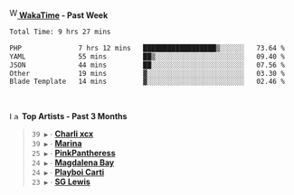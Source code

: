 <img src="https://github.com/dxnter/dxnter/assets/17434202/67b21fa4-d36d-46f9-9dec-f23d976b00ef" alt="WakaTime Logo" width="14" height="18"/><a href="https://wakatime.com/@dxnter" target="_blank"><strong> WakaTime</strong></a><strong> - Past Week</strong>

<!--START_SECTION:waka-->

```txt
Total Time: 9 hrs 27 mins

PHP              7 hrs 12 mins   ██████████████████▒░░░░░░   73.64 %
YAML             55 mins         ██▒░░░░░░░░░░░░░░░░░░░░░░   09.40 %
JSON             44 mins         ██░░░░░░░░░░░░░░░░░░░░░░░   07.56 %
Other            19 mins         ▓░░░░░░░░░░░░░░░░░░░░░░░░   03.30 %
Blade Template   14 mins         ▓░░░░░░░░░░░░░░░░░░░░░░░░   02.46 %
```

<!--END_SECTION:waka-->

<br/>

<!--START_LASTFM_ARTISTS:{"period": "3month", "rows": 6}-->
<a href="https://last.fm" target="_blank"><img src="https://user-images.githubusercontent.com/17434202/215290617-e793598d-d7c9-428f-9975-156db1ba89cc.svg" alt="Last.fm Logo" width="18" height="13"/></a> **Top Artists - Past 3 Months**

> `39 ▶️` ∙ **[Charli xcx](https://www.last.fm/music/Charli+xcx)**<br/>
> `39 ▶️` ∙ **[Marina](https://www.last.fm/music/Marina)**<br/>
> `25 ▶️` ∙ **[PinkPantheress](https://www.last.fm/music/PinkPantheress)**<br/>
> `24 ▶️` ∙ **[Magdalena Bay](https://www.last.fm/music/Magdalena+Bay)**<br/>
> `24 ▶️` ∙ **[Playboi Carti](https://www.last.fm/music/Playboi+Carti)**<br/>
> `23 ▶️` ∙ **[SG Lewis](https://www.last.fm/music/SG+Lewis)**<br/>
<!--END_LASTFM_ARTISTS-->

